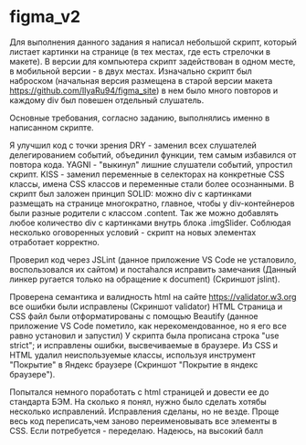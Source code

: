 # figma_v2
Для выполнения данного задания я написал небольшой скрипт, который листает картинки на странице (в тех местах, где есть стрелочки в макете).
В версии для компьютера скрипт задействован в одном месте, в мобильной версии - в двух местах.
Изначально скрипт был наброском (начальная версия размещена в старой версии макета https://github.com/IlyaRu94/figma_site)
в нем было много повторов и каждому div был повешен отдельный слушатель.

Основные требования, согласно заданию, выполнялись именно в написанном скрипте.

Я улучшил код с точки зрения DRY - заменил всех слушателей делегированием событий, объединил функции, тем самым избавился от повтора кода.
YAGNI - "выкинул" лишние слушатели событий, упростил скрипт.
KISS - заменил переменные в селекторах на конкретные CSS классы, имена CSS классов и переменные стали более осознанными.
В скрипт был заложен принцип SOLID: можно div с картинками размещать на странице многократно, главное, чтобы у div-контейнеров были разные родители с классом .content.
Так же можно добавлять любое количество div с картинками внутрь блока .imgSlider. Соблюдая несколько оговоренных условий - скрипт на новых элементах отработает корректно.

Проверил код через JSLint (данное приложение VS Code не усталовило, воспользовался их сайтом) и постаhался исправить замечания (Данный линкер ругается только на обращение к document) (Скриншот jslint).

Проверена семантика и валидность html на сайте https://validator.w3.org все ошибки были исправлены (Скриншот validator)
HTML Страница и CSS файл были отформатированы с помощью Beautify (данное приложение VS Code пометило, как нерекомендованное, но я его все равно установил и запустил)
У скрипта была прописана строка "use strict"; и исправлены ошибки, высвечиваемые в браузере.
Из CSS и HTML удалил неиспользуемые классы, используя инструмент "Покрытие" в Яндекс браузере (Скриншот "Покрытие в яндекс браузере").

Попытался немного поработать с html страницей и довести ее до стандарта БЭМ. На сколько я понял, нужно было сделать хотябы несколько исправлений.
Исправления сделаны, но не везде. Проще весь код переписать,чем заново переименовывать все элементы в CSS. Если потребуется - переделаю.
Надеюсь, на высокий балл

